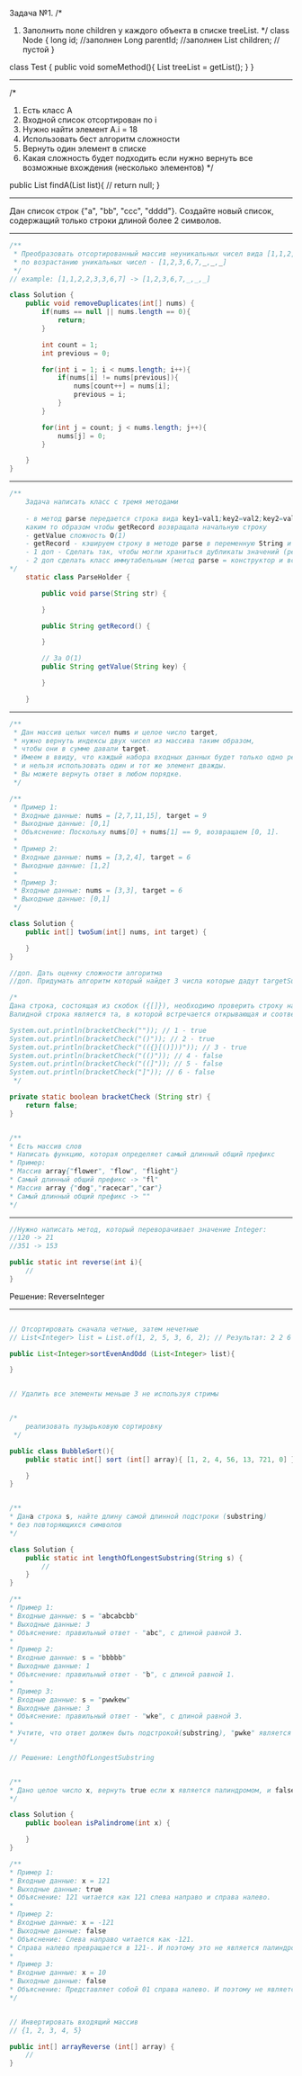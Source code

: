 Задача №1.
/*
1. Заполнить поле children у каждого объекта в списке treeList.
 */
class Node {
  long id; //заполнен
  Long parentId; //заполнен
  List<Node> children; //пустой
}

class Test {
  public void someMethod(){
    List<Node> treeList = getList();
  }
}

--------------------------------------------------------------------------------------------------

/*
1. Есть класс А
2. Входной список отсортирован по i
3. Нужно найти элемент A.i = 18
4. Использовать бест алгоритм сложности
5. Вернуть один элемент в списке
6. Какая сложность будет подходить если нужно вернуть все возможные вхождения (несколько элементов)
 */

public List<A> findA(List<A> list){
    //
    return null;
}


--------------------------------------------------------------------------------------------------

Дан список строк {"a", "bb", "ccc", "dddd"}. Создайте новый список, содержащий только строки
длиной более 2 символов.

--------------------------------------------------------------------------------------------------

```java
/**
 * Преобразовать отсортированный массив неуникальных чисел вида [1,1,2,2,3,3,6,7] в массив отсортированных 
 * по возрастанию уникальных чисел - [1,2,3,6,7,_,_,_]
 */
// example: [1,1,2,2,3,3,6,7] -> [1,2,3,6,7,_,_,_]

class Solution {
    public void removeDuplicates(int[] nums) {
        if(nums == null || nums.length == 0){
            return;
        }

        int count = 1;
        int previous = 0;

        for(int i = 1; i < nums.length; i++){
            if(nums[i] != nums[previous]){
                nums[count++] = nums[i];
                previous = i;
            }
        }

        for(int j = count; j < nums.length; j++){
            nums[j] = 0;
        }

    }
}

```

---------------------------------------------------------------------------------------------------

```java
/**
    Задача написать класс с тремя методами
    
    - в метод parse передается строка вида key1=val1;key2=val2;key2=val3... и нужно это все упаковать
    каким то образом чтобы getRecord возвращала начальную строку
    - getValue сложность O(1)
    - getRecord - кэшируем строку в методе parse в переменную String и возвращаем
    - 1 доп - Сделать так, чтобы могли храниться дубликаты значений (решал через HashMap<String, String> переделал -> HashMap<String, List<String>>)
    - 2 доп сделать класс иммутабельным (метод parse = конструктор и все вспомогательные поля private final геттеры не создавать)
*/
    static class ParseHolder {

        public void parse(String str) {

        }

        public String getRecord() {

        }

        // За O(1)
        public String getValue(String key) {

        }

    }
```

--------------------------------------------------------------------------

```java
/**
 * Дан массив целых чисел nums и целое число target,
 * нужно вернуть индексы двух чисел из массива таким образом,
 * чтобы они в сумме давали target.
 * Имеем в ввиду, что каждый набора входных данных будет только одно решение,
 * и нельзя использовать один и тот же элемент дважды.
 * Вы можете вернуть ответ в любом порядке.
 */

/**
 * Пример 1:
 * Входные данные: nums = [2,7,11,15], target = 9
 * Выходные данные: [0,1]
 * Объяснение: Поскольку nums[0] + nums[1] == 9, возвращаем [0, 1].
 *
 * Пример 2:
 * Входные данные: nums = [3,2,4], target = 6
 * Выходные данные: [1,2]
 *
 * Пример 3:
 * Входные данные: nums = [3,3], target = 6
 * Выходные данные: [0,1]
 */

class Solution {
    public int[] twoSum(int[] nums, int target) {

    }
}

//доп. Дать оценку сложности алгоритма
//доп. Придумать алгоритм который найдет 3 числа которые дадут targetSum
```

```java
/*
Дана строка, состоящая из скобок ({[]}), необходимо проверить строку на валидность.
Валидной строка является та, в которой встречается открывающая и соответствующая ей закрывающая скобка.

System.out.println(bracketCheck("")); // 1 - true
System.out.println(bracketCheck("()")); // 2 - true
System.out.println(bracketCheck("(({}[()]))")); // 3 - true
System.out.println(bracketCheck("(()")); // 4 - false
System.out.println(bracketCheck("((]")); // 5 - false
System.out.println(bracketCheck("]")); // 6 - false
 */

private static boolean bracketCheck (String str) {
    return false;
}


```

```java

/**
* Есть массив слов
* Написать функцию, которая определяет самый длинный общий префикс
* Пример:
* Массив array{"flower", "flow", "flight"}
* Самый длинный общий префикс -> "fl"
* Массив array {"dog","racecar","car"}
* Самый длинный общий префикс -> ""
*/

```
----------------------------------------------------
```java
//Нужно написать метод, который переворачивает значение Integer:
//120 -> 21
//351 -> 153

public static int reverse(int i){
    //
}
```
Решение: ReverseInteger

------------------------------------------------------------------------

```java

// Отсортировать сначала четные, затем нечетные
// List<Integer> list = List.of(1, 2, 5, 3, 6, 2); // Результат: 2 2 6 1 3 5

public List<Integer>sortEvenAndOdd (List<Integer> list){

}
```

```java

// Удалить все элементы меньше 3 не используя стримы

```


```java

/*
    реализовать пузырьковую сортировку
 */

public class BubbleSort(){
    public static int[] sort (int[] array){ [1, 2, 4, 56, 13, 721, 0] };

    }
}
```


```java

/**
* Данa строка s, найте длину самой длинной подстроки (substring)
* без повторяющихся символов
*/

class Solution {
    public static int lengthOfLongestSubstring(String s) {
        // 
    }
}

/**
* Пример 1:
* Входные данные: s = "abcabcbb"
* Выходные данные: 3
* Объяснение: правильный ответ - "abc", с длиной равной 3.
*
* Пример 2:
* Входные данные: s = "bbbbb"
* Выходные данные: 1
* Объяснение: правильный ответ - "b", с длиной равной 1.
*
* Пример 3:
* Входные данные: s = "pwwkew"
* Выходные данные: 3
* Объяснение: правильный ответ - "wke", с длиной равной 3.
*
* Учтите, что ответ должен быть подстрокой(substring), "pwke" является subsequence, а не подстрокой.
*/

// Решение: LengthOfLongestSubstring
```

```java

/**
* Дано целое число x, вернуть true если x является палиндромом, и false в ином случае.
*/

class Solution {
    public boolean isPalindrome(int x) {

    }
}

/**
* Пример 1:
* Входные данные: x = 121
* Выходные данные: true
* Объяснение: 121 читается как 121 слева направо и справа налево.
*
* Пример 2:
* Входные данные: x = -121
* Выходные данные: false
* Объяснение: Слева направо читается как -121.
* Справа налево превращается в 121-. И поэтому это не является палиндромом.
*
* Пример 3:
* Входные данные: x = 10
* Выходные данные: false
* Объяснение: Представляет собой 01 справа налево. И поэтому не является палиндромом.
*/
```

```java

// Инвертировать входящий массив
// {1, 2, 3, 4, 5}

public int[] arrayReverse (int[] array) {
    //
}
```